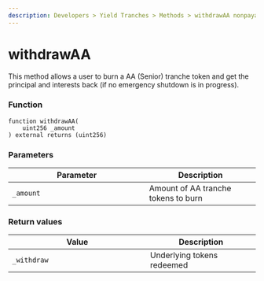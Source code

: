 ```yaml
---
description: Developers > Yield Tranches > Methods > withdrawAA nonpayable
---
```


# withdrawAA

This method allows a user to burn a AA (Senior) tranche token and get the principal and interests back (if no emergency shutdown is in progress).

### Function

```solidity
function withdrawAA(
    uint256 _amount
) external returns (uint256)
```

### Parameters

<table><thead><tr><th width="263">Parameter</th><th>Description</th></tr></thead><tbody><tr><td><code>_amount</code></td><td>Amount of AA tranche tokens to burn</td></tr></tbody></table>

### Return values

<table><thead><tr><th width="265">Value</th><th>Description</th></tr></thead><tbody><tr><td><code>_withdraw</code></td><td>Underlying tokens redeemed</td></tr></tbody></table>
